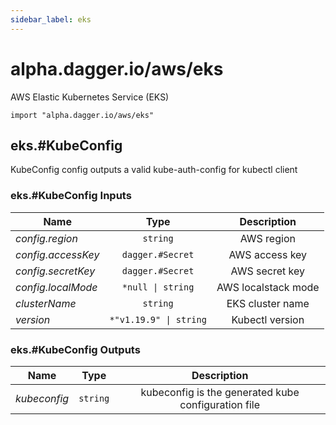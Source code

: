 ```yaml
---
sidebar_label: eks
---
```


# alpha.dagger.io/aws/eks

AWS Elastic Kubernetes Service (EKS)

```cue
import "alpha.dagger.io/aws/eks"
```

## eks.#KubeConfig

KubeConfig config outputs a valid kube-auth-config for kubectl client

### eks.#KubeConfig Inputs

| Name                 | Type                      | Description           |
| -------------        |:-------------:            |:-------------:        |
|*config.region*       | `string`                  |AWS region             |
|*config.accessKey*    | `dagger.#Secret`          |AWS access key         |
|*config.secretKey*    | `dagger.#Secret`          |AWS secret key         |
|*config.localMode*    | `*null \| string`         |AWS localstack mode    |
|*clusterName*         | `string`                  |EKS cluster name       |
|*version*             | `*"v1.19.9" \| string`    |Kubectl version        |

### eks.#KubeConfig Outputs

| Name             | Type              | Description                                           |
| -------------    |:-------------:    |:-------------:                                        |
|*kubeconfig*      | `string`          |kubeconfig is the generated kube configuration file    |
